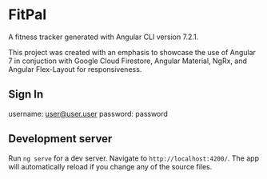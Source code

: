 # FitPal

A fitness tracker generated with Angular CLI version 7.2.1.

This project was created with an emphasis to showcase the use of Angular 7 in conjuction with Google Cloud Firestore, Angular Material, NgRx, and Angular Flex-Layout for responsiveness.

## Sign In

username: user@user.user
password: password

## Development server

Run `ng serve` for a dev server. Navigate to `http://localhost:4200/`. The app will automatically reload if you change any of the source files.
